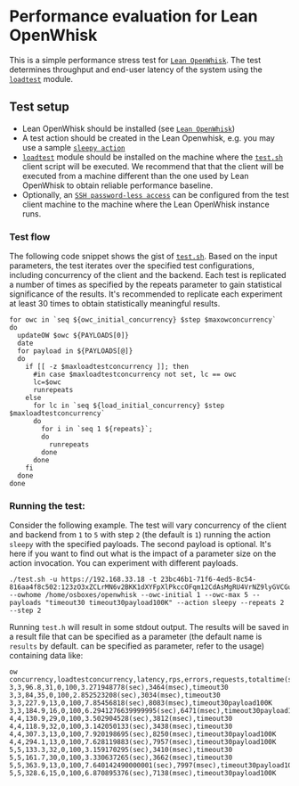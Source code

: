 # Performance evaluation for Lean OpenWhisk
This is a simple performance stress test for [`Lean OpenWhisk`](https://github.com/kpavel/incubator-openwhisk/tree/lean). The test determines throughput and end-user latency of the system using the [`loadtest`](https://www.npmjs.com/package/loadtest) module.

## Test setup
- Lean OpenWhisk should be installed (see [`Lean OpenWhisk`](https://github.com/kpavel/incubator-openwhisk/tree/lean)) 
- A test action should be created in the Lean Openwhisk, e.g. you may use a sample [`sleepy action`](https://github.com/kpavel/lean-openwhisk-performance/blob/master/sleepy.js)
- [`loadtest`](https://www.npmjs.com/package/loadtest) module should be installed on the machine where the [`test.sh`](https://github.com/kpavel/lean-openwhisk-performance/blob/master/test.sh) client script will be executed. We recommend that that the client will be executed from a machine different than the one used by Lean OpenWhisk to obtain reliable performance baseline.  
- Optionally, an [`SSH password-less access`](https://www.tecmint.com/ssh-passwordless-login-using-ssh-keygen-in-5-easy-steps/) can be configured from the test client machine to the machine where the Lean OpenWhisk instance runs.

### Test flow
The following code snippet shows the gist of
[`test.sh`](https://github.com/kpavel/lean-openwhisk-performance/blob/master/test.sh). Based on the input parameters, the test iterates over the specified test configurations, including concurrency of the client and the backend. Each test is replicated a number of times as specified by the repeats parameter to gain statistical significance of the results. It's recommended to replicate each experiment at least 30 times to obtain statistically meaningful results. 

```shell
for owc in `seq ${owc_initial_concurrency} $step $maxowconcurrency`
do
  updateOW $owc ${PAYLOADS[0]}
  date
  for payload in ${PAYLOADS[@]}
  do
    if [[ -z $maxloadtestconcurrency ]]; then
      #in case $maxloadtestconcurrency not set, lc == owc
      lc=$owc
      runrepeats
    else
      for lc in `seq ${load_initial_concurrency} $step $maxloadtestconcurrency`
      do
        for i in `seq 1 ${repeats}`;
        do
          runrepeats
        done
      done
    fi
  done
done
```


### Running the test:
Consider the following example. The test will vary concurrency of the client and backend from `1` to `5` with step `2` (the default is `1`) running the action `sleepy` with the specified payloads. The second payload is optional. It's here if you want to find out what is the impact of a parameter size on the action invocation. You can experiment with different payloads.

```console
./test.sh -u https://192.168.33.18 -t 23bc46b1-71f6-4ed5-8c54-816aa4f8c502:123zO3xZCLrMN6v2BKK1dXYFpXlPkccOFqm12CdAsMgRU4VrNZ9lyGVCGuMDGIwP --owhome /home/osboxes/openwhisk --owc-initial 1 --owc-max 5 --payloads "timeout30 timeout30payload100K" --action sleepy --repeats 2 --step 2
```


Running `test.h` will result in some stdout output. The results will be saved in a result file that can be specified as a parameter (the default name is `results` by default. can be specified as parameter, refer to the usage) containing data like:

```console
ow concurrency,loadtestconcurrency,latency,rps,errors,requests,totaltime(sec),realtotaltime(msec),payloadfile
3,3,96.8,31,0,100,3.271948778(sec),3464(msec),timeout30
3,3,84,35,0,100,2.852523208(sec),3034(msec),timeout30
3,3,227.9,13,0,100,7.85456818(sec),8083(msec),timeout30payload100K
3,3,184.9,16,0,100,6.2941276639999995(sec),6471(msec),timeout30payload100K
4,4,130.9,29,0,100,3.502904528(sec),3812(msec),timeout30
4,4,118.9,32,0,100,3.142050133(sec),3438(msec),timeout30
4,4,307.3,13,0,100,7.920198695(sec),8250(msec),timeout30payload100K
4,4,294.1,13,0,100,7.628119883(sec),7957(msec),timeout30payload100K
5,5,133.3,32,0,100,3.159170295(sec),3410(msec),timeout30
5,5,161.7,30,0,100,3.330637265(sec),3662(msec),timeout30
5,5,363.9,13,0,100,7.640142490000001(sec),7997(msec),timeout30payload100K
5,5,328.6,15,0,100,6.870895376(sec),7138(msec),timeout30payload100K
```
